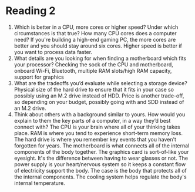 # Reading 2

1. Which is better in a CPU, more cores or higher speed? Under which circumstances is that true? How many CPU cores does a computer need? If you're building a high-end gaming PC, the more cores are better and you should stay around six cores. Higher speed is better if you want to process data faster.
2. What details are you looking for when finding a motherboard which fits your processor? Checking the sock of the CPU and motherboard, onboard Wi-Fi, Bluetooth, multiple RAM slots/high RAM capacity, support for graphics
3. What are the tradeoffs you’d evaluate while selecting a storage device? Physical size of the hard drive to ensure that it fits in your case so possibly using an M.2 drive instead of HDD. Price is another trade-off, so depending on your budget, possibly going with and SDD instead of an M.2 drive. 
4. Think about others with a background similar to yours. How would you explain to them the key parts of a computer, in a way they’d best connect with? The CPU is your brain where all of your thinking takes place. RAM is where you tend to experience short-term memory loss. The hard drive is where you remember key events that you haven't forgotten for years. The motherboard is what connects all of the internal components of the body together. The graphics card is sort-of-like your eyesight. It's the difference between having to wear glasses or not. The power supply is your heart/nervous system so it keeps a constant flow of electricity support the body. The case is the body that protects all of the internal components. The cooling system helps regulate the body's internal temperature. 
